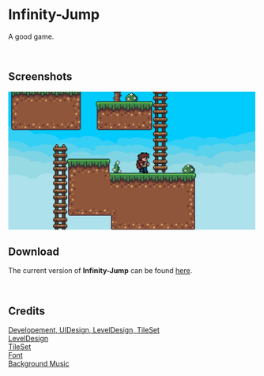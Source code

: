 # Infinity-Jump
 A good game.
 
<br />

## Screenshots
<a href="Img/Screenshots">
 <img src="Img/Screenshots/Screenshot_3.png" width="500" height="auto"/>
</a>

<br />

## Download
The current version of <b>Infinity-Jump</b> can be found <a href="Releases/LATEST.zip?raw=true">here</a>.

<br />

## Credits

<a href="https://github.com/zManuu">Developement, UIDesign, LevelDesign, TileSet</a><br>
<a href="https://github.com/Cybermork">LevelDesign</a><br>
<a href="https://rottingpixels.itch.io/">TileSet</a><br>
<a href="https://fontspace.com/ghielz">Font</a><br>
<a href="https://icoso.itch.io/">Background Music</a>
